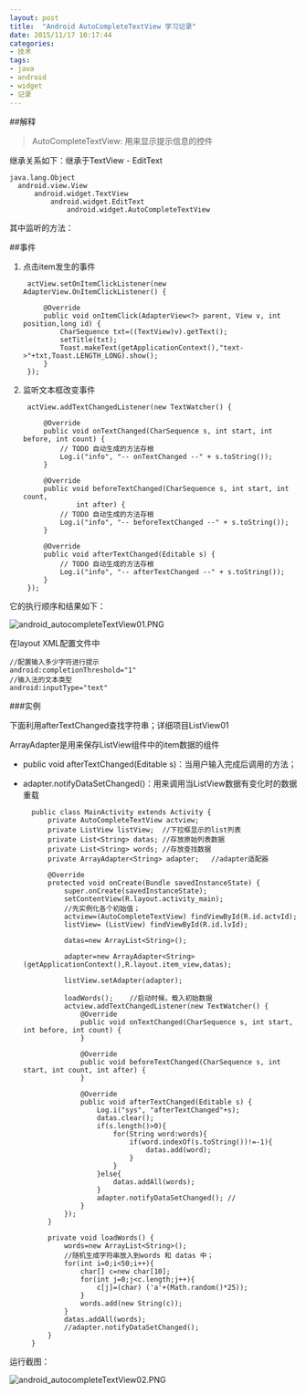```yaml
---
layout: post
title:  "Android AutoCompleteTextView 学习记录"
date: 2015/11/17 10:17:44  
categories:
- 技术
tags:
- java 
- android
- widget
- 记录
---
```


##解释
>AutoCompleteTextView: 用来显示提示信息的控件

继承关系如下：继承于TextView - EditText
	
	java.lang.Object
	  android.view.View
	      android.widget.TextView
	          android.widget.EditText
	              android.widget.AutoCompleteTextView

其中监听的方法：

##事件	
1. 点击item发生的事件
		
		actView.setOnItemClickListener(new AdapterView.OnItemClickListener() {
	
			@Override
			public void onItemClick(AdapterView<?> parent, View v, int position,long id) {
				CharSequence txt=((TextView)v).getText();
				setTitle(txt);
				Toast.makeText(getApplicationContext(),"text->"+txt,Toast.LENGTH_LONG).show();
			}
		});


2. 监听文本框改变事件
	
		actView.addTextChangedListener(new TextWatcher() {
		
			@Override
			public void onTextChanged(CharSequence s, int start, int before, int count) {
				// TODO 自动生成的方法存根
				Log.i("info", "-- onTextChanged --" + s.toString());
			}
			
			@Override
			public void beforeTextChanged(CharSequence s, int start, int count,
					int after) {
				// TODO 自动生成的方法存根
				Log.i("info", "-- beforeTextChanged --" + s.toString());
			}
			
			@Override
			public void afterTextChanged(Editable s) {
				// TODO 自动生成的方法存根
				Log.i("info", "-- afterTextChanged --" + s.toString());
			}
		});
		
它的执行顺序和结果如下：

![android_autocompleteTextView01.PNG]({{site.baseurl}}/public/img/android_autocompleteTextView01.png)


在layout XML配置文件中
	
	//配置输入多少字符进行提示
	android:completionThreshold="1"
	//输入法的文本类型
	android:inputType="text"




###实例

下面利用afterTextChanged查找字符串；详细项目ListView01

ArrayAdapter是用来保存ListView组件中的item数据的组件

- public void afterTextChanged(Editable s)：当用户输入完成后调用的方法；
- adapter.notifyDataSetChanged()：用来调用当ListView数据有变化时的数据重载

		public class MainActivity extends Activity {
			private AutoCompleteTextView actview;
			private ListView listView;	//下拉框显示的list列表
			private List<String> datas;	//存放原始列表数据
			private List<String> words;	//存放查找数据
			private ArrayAdapter<String> adapter;	//adapter适配器
			
			@Override
			protected void onCreate(Bundle savedInstanceState) {
				super.onCreate(savedInstanceState);
				setContentView(R.layout.activity_main);
				//先实例化各个初始值；
				actview=(AutoCompleteTextView) findViewById(R.id.actvId);
				listView= (ListView) findViewById(R.id.lvId);
				
				datas=new ArrayList<String>();
				
				adapter=new ArrayAdapter<String>(getApplicationContext(),R.layout.item_view,datas);
				
				listView.setAdapter(adapter);
				
				loadWords();	//启动时候，载入初始数据
				actview.addTextChangedListener(new TextWatcher() {
					@Override
					public void onTextChanged(CharSequence s, int start, int before, int count) {
					}
					
					@Override
					public void beforeTextChanged(CharSequence s, int start, int count, int after) {
					}
					
					@Override
					public void afterTextChanged(Editable s) {
						Log.i("sys", "afterTextChanged"+s);
						datas.clear();
						if(s.length()>0){
							for(String word:words){
								if(word.indexOf(s.toString())!=-1){
									datas.add(word);
								}
							}
						}else{
							datas.addAll(words);
						}
						adapter.notifyDataSetChanged();	//
					}
				});
			}
		
			private void loadWords() {
				words=new ArrayList<String>();
				//随机生成字符串放入到words 和 datas 中；
				for(int i=0;i<50;i++){
					char[] c=new char[10];
					for(int j=0;j<c.length;j++){
						c[j]=(char) ('a'+(Math.random()*25));
					}
					words.add(new String(c));
				}
				datas.addAll(words);
				//adapter.notifyDataSetChanged();
			}
		}

运行截图：

![android_autocompleteTextView02.PNG]({{site.baseurl}}/public/img/android_autocompleteTextView02.png)